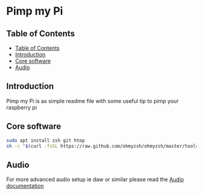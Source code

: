 <!-- omit in toc -->
# Pimp my Pi

## Table of Contents

- [Table of Contents](#table-of-contents)
- [Introduction](#introduction)
- [Core software](#core-software)
- [Audio](#audio)

## Introduction

Pimp my Pi is as simple readme file with some useful tip to pimp your raspberry pi

## Core software

```sh
sudo apt install zsh git htop
sh -c "$(curl -fsSL https://raw.github.com/ohmyzsh/ohmyzsh/master/tools/install.sh)"
```

## Audio

For more advanced audio setup ie daw or similar please read the [Audio documentation](./Audio/Readme.md)
